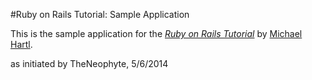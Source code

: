 #Ruby on Rails Tutorial: Sample Application

This is the sample application for
the [*Ruby on Rails Tutorial*](http://railstutorial.org/)
by [Michael Hartl](http://michaelhartl.com/).

as initiated by TheNeophyte, 5/6/2014